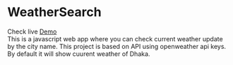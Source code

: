 # WeatherSearch
Check live <a href="https://raihanalam.github.io/WeatherSearch/">Demo</a><br>
This is a javascript web app where you can check current weather update by the city name. This project is based on API using openweather api keys. By default it will show cuurent weather of Dhaka.
